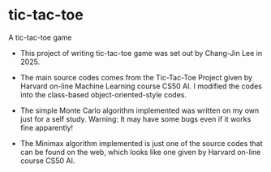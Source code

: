 # tic-tac-toe

A tic-tac-toe game

- This project of writing tic-tac-toe game was set out by Chang-Jin Lee in 2025.

- The main source codes comes from the Tic-Tac-Toe Project given by Harvard on-line Machine Learning course CS50 AI.
  I modified the codes into the class-based object-oriented-style codes.

- The simple Monte Carlo algorithm implemented was written on my own just for a self study.
  Warning: It may have some bugs even if it works fine apparently!

- The Minimax algorithm implemented is just one of the source codes that can be found on the web,
  which looks like one given by Harvard on-line course CS50 AI.
